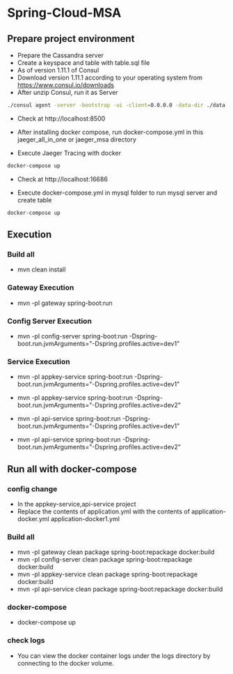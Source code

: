 # Spring-Cloud-MSA

## Prepare project environment

* Prepare the Cassandra server
* Create a keyspace and table with table.sql file
* As of version 1.11.1 of Consul
* Download version 1.11.1 according to your operating system from https://www.consul.io/downloads
* After unzip Consul, run it as Server

```bash
./consul agent -server -bootstrap -ui -client=0.0.0.0 -data-dir ./data --bind=127.0.0.1 &
```
* Check at http://localhost:8500


* After installing docker compose, run docker-compose.yml in this jaeger_all_in_one or jaeger_msa directory
* Execute Jaeger Tracing with docker
```bash
docker-compose up
```
* Check at http://localhost:16686

* Execute docker-compose.yml in mysql folder to run mysql server and create table
```bash
docker-compose up
```

## Execution

### Build all
* mvn clean install

### Gateway Execution
* mvn -pl gateway spring-boot:run

### Config Server Execution
* mvn -pl config-server spring-boot:run -Dspring-boot.run.jvmArguments="-Dspring.profiles.active=dev1"

### Service Execution
* mvn -pl appkey-service spring-boot:run -Dspring-boot.run.jvmArguments="-Dspring.profiles.active=dev1"
* mvn -pl appkey-service spring-boot:run -Dspring-boot.run.jvmArguments="-Dspring.profiles.active=dev2"

* mvn -pl api-service spring-boot:run -Dspring-boot.run.jvmArguments="-Dspring.profiles.active=dev1"
* mvn -pl api-service spring-boot:run -Dspring-boot.run.jvmArguments="-Dspring.profiles.active=dev2"

## Run all with docker-compose

### config change
* In the appkey-service,api-service project
* Replace the contents of application.yml with the contents of application-docker.yml application-docker1.yml

### Build all
* mvn -pl gateway clean package spring-boot:repackage docker:build
* mvn -pl config-server clean package spring-boot:repackage docker:build
* mvn -pl appkey-service clean package spring-boot:repackage docker:build
* mvn -pl api-service clean package spring-boot:repackage docker:build

### docker-compose
* docker-compose up

### check logs
* You can view the docker container logs under the logs directory by connecting to the docker volume.